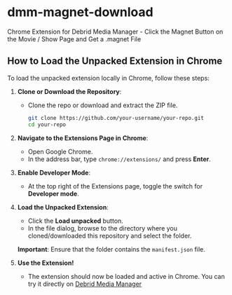 # dmm-magnet-download
Chrome Extension for Debrid Media Manager - Click the Magnet Button on the Movie / Show Page and Get a .magnet File

## How to Load the Unpacked Extension in Chrome

To load the unpacked extension locally in Chrome, follow these steps:

1. **Clone or Download the Repository**:
   - Clone the repo or download and extract the ZIP file.
     ```bash
     git clone https://github.com/your-username/your-repo.git
     cd your-repo
     ```

2. **Navigate to the Extensions Page in Chrome**:
   - Open Google Chrome.
   - In the address bar, type `chrome://extensions/` and press **Enter**.

3. **Enable Developer Mode**:
   - At the top right of the Extensions page, toggle the switch for **Developer mode**.

4. **Load the Unpacked Extension**:
   - Click the **Load unpacked** button.
   - In the file dialog, browse to the directory where you cloned/downloaded this repository and select the folder.
   
   **Important**: Ensure that the folder contains the `manifest.json` file.

5. **Use the Extension!**
   - The extension should now be loaded and active in Chrome. You can try it directly on [Debrid Media Manager](https://debridmediamanager.com/)
